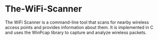 # The-WiFi-Scanner
The WiFi Scanner is a command-line tool that scans for nearby wireless access points and provides information about them. It is implemented in C and uses the WinPcap library to capture and analyze wireless packets.
